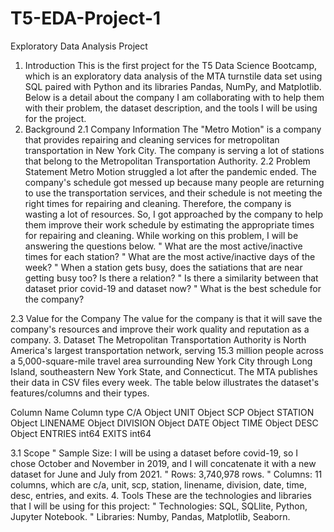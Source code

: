 # T5-EDA-Project-1
Exploratory Data Analysis Project
1.	Introduction 
This is the first project for the T5 Data Science Bootcamp, which is an exploratory data analysis of the MTA turnstile data set using SQL paired with Python and its libraries Pandas, NumPy, and Matplotlib. Below is a detail about the company I am collaborating with to help them with their problem, the dataset description, and the tools I will be using for the project.
2.	Background
2.1 Company Information
The "Metro Motion" is a company that provides repairing and cleaning services for metropolitan transportation in New York City. The company is serving a lot of stations that belong to the Metropolitan Transportation Authority. 
2.2 Problem Statement
Metro Motion struggled a lot after the pandemic ended. The company's schedule got messed up because many people are returning to use the transportation services, and their schedule is not meeting the right times for repairing and cleaning. Therefore, the company is wasting a lot of resources. So, I got approached by the company to help them improve their work schedule by estimating the appropriate times for repairing and cleaning. While working on this problem, I will be answering the questions below. 
"	What are the most active/inactive times for each station?
"	What are the most active/inactive days of the week?
"	When a station gets busy, does the satiations that are near getting busy too? Is there a relation?
"	Is there a similarity between that dataset prior covid-19 and dataset now? 
"	What is the best schedule for the company? 

2.3 Value for the Company
The value for the company is that it will save the company's resources and improve their work quality and reputation as a company.
3.	Dataset 
The Metropolitan Transportation Authority is North America's largest transportation network, serving 15.3 million people across a 5,000-square-mile travel area surrounding New York City through Long Island, southeastern New York State, and Connecticut. The MTA publishes their data in CSV files every week. The table below illustrates the dataset's features/columns and their types.

Column Name	Column type
C/A	Object
UNIT	Object
SCP	Object
STATION	Object
LINENAME	Object
DIVISION	Object
DATE	Object
TIME	Object
DESC	Object
ENTRIES	int64
EXITS	int64

3.1 Scope
"	Sample Size: I will be using a dataset before covid-19, so I chose October and November in 2019, and I will concatenate it with a new dataset for June and July from 2021.
"	Rows: 3,740,978 rows. 
"	Columns: 11 columns, which are c/a, unit, scp, station, linename, division, date, time, desc, entries, and exits. 
4.	Tools 
These are the technologies and libraries that I will be using for this project:
"	Technologies: SQL, SQLlite, Python, Jupyter Notebook.
"	Libraries: Numby, Pandas, Matplotlib, Seaborn.
